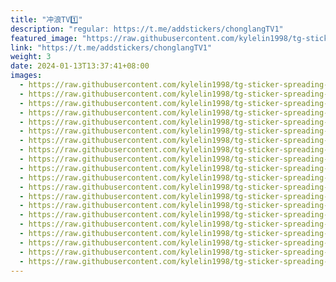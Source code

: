 ```yaml
---
title: "冲浪TV1️⃣"
description: "regular: https://t.me/addstickers/chonglangTV1"
featured_image: "https://raw.githubusercontent.com/kylelin1998/tg-sticker-spreading-worldwide-images/main/img/ebfab79c-8122-424f-a6b5-917ce23efc06.jpg"
link: "https://t.me/addstickers/chonglangTV1"
weight: 3
date: 2024-01-13T13:37:41+08:00
images:
  - https://raw.githubusercontent.com/kylelin1998/tg-sticker-spreading-worldwide-images/main/img/ebfab79c-8122-424f-a6b5-917ce23efc06.jpg
  - https://raw.githubusercontent.com/kylelin1998/tg-sticker-spreading-worldwide-images/main/img/6c6dbd91-9692-4792-b50b-8c7493d03ebc.jpg
  - https://raw.githubusercontent.com/kylelin1998/tg-sticker-spreading-worldwide-images/main/img/3ab53f67-ca8e-4549-a75e-5cb97412c0d0.jpg
  - https://raw.githubusercontent.com/kylelin1998/tg-sticker-spreading-worldwide-images/main/img/8969467a-90bd-44bf-a104-0e902d3ed47a.jpg
  - https://raw.githubusercontent.com/kylelin1998/tg-sticker-spreading-worldwide-images/main/img/33943f82-fcdc-4017-b08e-ff4c374781fe.jpg
  - https://raw.githubusercontent.com/kylelin1998/tg-sticker-spreading-worldwide-images/main/img/d7fa0bde-c128-460f-88ef-75ff122427cc.jpg
  - https://raw.githubusercontent.com/kylelin1998/tg-sticker-spreading-worldwide-images/main/img/5cbd4059-2495-4121-8f9c-1271fa99b6cf.jpg
  - https://raw.githubusercontent.com/kylelin1998/tg-sticker-spreading-worldwide-images/main/img/8be16230-c2bb-45a5-9815-d1db70c75ec3.jpg
  - https://raw.githubusercontent.com/kylelin1998/tg-sticker-spreading-worldwide-images/main/img/7908c0a9-1cd1-4ea9-8659-9d665a1f5beb.jpg
  - https://raw.githubusercontent.com/kylelin1998/tg-sticker-spreading-worldwide-images/main/img/5aa8a04b-2f37-44ed-a0f4-7dc2ccfb3185.jpg
  - https://raw.githubusercontent.com/kylelin1998/tg-sticker-spreading-worldwide-images/main/img/f9fa4354-b2a3-41ef-b400-30f34b1d3ce0.jpg
  - https://raw.githubusercontent.com/kylelin1998/tg-sticker-spreading-worldwide-images/main/img/3a99ff0c-e75e-41bf-8e28-b243571ffa38.jpg
  - https://raw.githubusercontent.com/kylelin1998/tg-sticker-spreading-worldwide-images/main/img/5fc11e3a-0085-4ace-b72d-767a1f20c2b0.jpg
  - https://raw.githubusercontent.com/kylelin1998/tg-sticker-spreading-worldwide-images/main/img/01d55355-deff-442e-bb5a-24b3e7dab216.jpg
  - https://raw.githubusercontent.com/kylelin1998/tg-sticker-spreading-worldwide-images/main/img/c204d40e-d850-4e08-88a3-4431b1d651bf.jpg
  - https://raw.githubusercontent.com/kylelin1998/tg-sticker-spreading-worldwide-images/main/img/85561561-2cad-4526-8a5f-38fa40fa1061.jpg
  - https://raw.githubusercontent.com/kylelin1998/tg-sticker-spreading-worldwide-images/main/img/2bcef953-5dfe-48b7-9549-c2dfe08b0802.jpg
  - https://raw.githubusercontent.com/kylelin1998/tg-sticker-spreading-worldwide-images/main/img/0ce9bfa4-8db3-4137-9dd5-68d018e2e067.jpg
  - https://raw.githubusercontent.com/kylelin1998/tg-sticker-spreading-worldwide-images/main/img/6deb1681-f16f-4bea-baba-6a01d9ff1ab1.jpg
  - https://raw.githubusercontent.com/kylelin1998/tg-sticker-spreading-worldwide-images/main/img/e83fa537-e4af-4f9f-84b5-627ea7b67c0a.jpg
---
```

